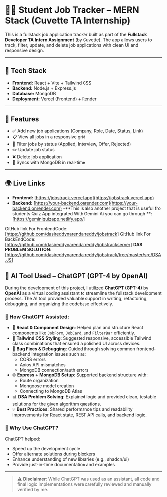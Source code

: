 # 🧑‍💻 Student Job Tracker – MERN Stack (Cuvette TA Internship)

This is a fullstack job application tracker built as part of the **Fullstack Developer TA Intern Assignment** (by Cuvette). The app allows users to track, filter, update, and delete job applications with clean UI and responsive design.

---

## 🚀 Tech Stack

- **Frontend:** React + Vite + Tailwind CSS 
- **Backend:** Node.js + Express.js
- **Database:** MongoDB 
- **Deployment:** Vercel (Frontend) + Render

---

## 🎯 Features

- ✅ Add new job applications (Company, Role, Date, Status, Link)
- 📋 View all jobs in a responsive grid
- 🎯 Filter jobs by status (Applied, Interview, Offer, Rejected)
- ✏️ Update job status
- ❌ Delete job application
- 🔁 Syncs with MongoDB in real-time

---

## 🌍 Live Links

- **Frontend:** [https://jobstrack.vercel.app](https://jobstrack.vercel.app)
- **Backend:** [https://your-backend.onrender.com](https://your-backend.onrender.com)
-**This is also another project that is useful fro students Quiz App integrated With Gemini Ai you can go through **:[https://geminiquizapp.netlify.app/]

GitHub link For FrontendCode:[https://github.com/dasireddynarendarreddy/jobstrack]
GitHub link For BackEndCode:[https://github.com/dasireddynarendarreddy/jobstrackserver]
**DAS PROBLEM SOLUTION**:[https://github.com/dasireddynarendarreddy/jobstrack/tree/master/src/DSA.JS]

## 🤖 AI Tool Used – ChatGPT (GPT-4 by OpenAI)

During the development of this project, I utilized **ChatGPT (GPT-4)** by **OpenAI** as a virtual coding assistant to streamline the fullstack development process. The AI tool provided valuable support in writing, refactoring, debugging, and organizing the codebase effectively.

### 🚀 How ChatGPT Assisted:

- 🔧 **React & Component Design**: Helped plan and structure React components like `JobForm`, `JobCard`, and `FilterBar` efficiently.
- 🎨 **Tailwind CSS Styling**: Suggested responsive, accessible Tailwind class combinations that ensured a polished UI across devices.
- 🐛 **Bug Fixes & Debugging**: Guided through solving common frontend-backend integration issues such as:
  - CORS errors
  - Axios API mismatches
  - MongoDB connection/auth errors
- 🌐 **Express + MongoDB Setup**: Supported backend structure with:
  - Route organization
  - Mongoose model creation
  - Connecting to MongoDB Atlas
- 📊 **DSA Problem Solving**: Explained logic and provided clean, testable solutions for the given algorithm questions.
- 💡 **Best Practices**: Shared performance tips and readability improvements for React state, REST API calls, and backend logic.

### 🧠 Why Use ChatGPT?

ChatGPT helped:
- Speed up the development cycle
- Offer alternate solutions during blockers
- Enhance understanding of new libraries (e.g., shadcn/ui)
- Provide just-in-time documentation and examples

---

> ⚠️ **Disclaimer**: While ChatGPT was used as an assistant, all code and final logic implementations were carefully reviewed and manually verified by me.


